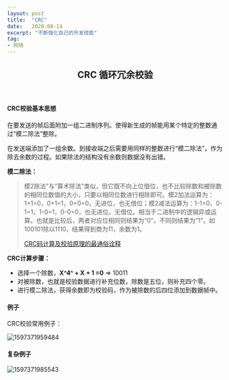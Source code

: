 ```yaml
---
layout: post
title:  "CRC"
date:   2020-08-14
excerpt: "不断强化自己的开发技能"
tag:
- 网络
---
```




<center><H2><b> CRC 循环冗余校验 </b></H2></center><br>

#### CRC校验基本思想

在要发送的帧后面附加一组二进制序列。使得新生成的帧能用某个特定的整数通过“模二除法”整除。

在发送端添加了一组余数。到接收端之后需要用同样的整数进行“模二除法”，作为除去余数的过程。如果除法的结构没有余数则数据没有出错。

**模二除法：**

> 模2除法”与“算术除法”类似，但它既不向上位借位，也不比较除数和被除数的相同位数值的大小，只要以相同位数进行相除即可。模2加法运算为：1+1=0，0+1=1，0+0=0，无进位，也无借位；模2减法运算为：1-1=0，0-1=1，1-0=1，0-0=0，也无进位，无借位。相当于二进制中的逻辑异或运算。也就是比较后，两者对应位相同则结果为“0”，不同则结果为“1”。如100101除以1110，结果得到商为11，余数为1。
>
> [CRC码计算及校验原理的最通俗诠释](https://blog.csdn.net/lycb_gz/article/details/8201987)

**CRC计算步骤：**

+ 选择一个除数，**X^4^ + X + 1 =0**  => 10011
+ 对被除数，也就是校验数据进行补充位数，除数是五位，则补充四个零。
+ 进行模二除法，获得余数即为校验码，作为被除数的后四位添加到数据帧中。



#### **例子**

CRC校验常用例子：

![1597371959484](https://blog.maplestory.work/images/post_image/2020-08-14-CRC.assets/1597371959484.png)



#### 复杂例子

![1597371985543](https://blog.maplestory.work/images/post_image/2020-08-14-CRC.assets/1597371985543.png)